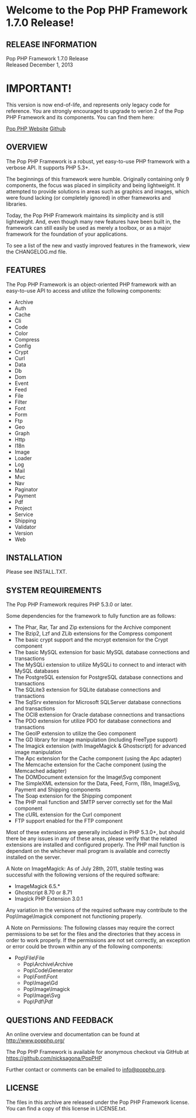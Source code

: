 Welcome to the Pop PHP Framework 1.7.0 Release!
===============================================

RELEASE INFORMATION
-------------------
Pop PHP Framework 1.7.0 Release  
Released December 1, 2013

IMPORTANT!
==========
This version is now end-of-life, and represents only legacy code for reference.
You are strongly encouraged to upgrade to verion 2 of the Pop PHP Framework
and its components. You can find them here:

[Pop PHP Website](http://www.popphp.org/)
[Github](https://github.com/popphp/popphp)

OVERVIEW
--------
The Pop PHP Framework is a robust, yet easy-to-use PHP framework
with a verbose API. It supports PHP 5.3+.

The beginnings of this framework were humble. Originally containing only
9 components, the focus was placed in simplicity and being lightweight.
It attempted to provide solutions in areas such as graphics and images,
which were found lacking (or completely ignored) in other frameworks
and libraries.

Today, the Pop PHP Framework maintains its simplicity and is still
lightweight. And, even though many new features have been built in,
the framework can still easily be used as merely a toolbox, or as a
major framework for the foundation of your applications.

To see a list of the new and vastly improved features in the framework,
view the CHANGELOG.md file.


FEATURES
--------
The Pop PHP Framework is an object-oriented PHP framework with an
easy-to-use API to access and utilize the following components:

* Archive
* Auth
* Cache
* Cli
* Code
* Color
* Compress
* Config
* Crypt
* Curl
* Data
* Db
* Dom
* Event
* Feed
* File
* Filter
* Font
* Form
* Ftp
* Geo
* Graph
* Http
* I18n
* Image
* Loader
* Log
* Mail
* Mvc
* Nav
* Paginator
* Payment
* Pdf
* Project
* Service
* Shipping
* Validator
* Version
* Web


INSTALLATION
------------
Please see INSTALL.TXT.


SYSTEM REQUIREMENTS
-------------------
The Pop PHP Framework requires PHP 5.3.0 or later.

Some dependencies for the framework to fully function are as follows:

* The Phar, Rar, Tar and Zip extensions for the Archive component
* The Bzip2, Lzf and ZLib extensions for the Compress component
* The basic crypt support and the mcrypt extension for the Crypt component
* The basic MySQL extension for basic MySQL database connections and transactions
* The MySQLi extension to utilize MySQLi to connect to and interact with MySQL databases
* The PostgreSQL extension for PostgreSQL database connections and transactions
* The SQLite3 extension for SQLite database connections and transactions
* The SqlSrv extension for Microsoft SQLServer database connections and transactions
* The OCI8 extension for Oracle database connections and transactions
* The PDO extension for utilize PDO for database connections and transactions
* The GeoIP extension to utilize the Geo component
* The GD library for image manipulation (including FreeType support)
* The Imagick extension (with ImageMagick & Ghostscript) for advanced image manipulation
* The Apc extension for the Cache component (using the Apc adapter)
* The Memcache extension for the Cache component (using the Memcached adapter)
* The DOMDocument extension for the Image\Svg component
* The SimpleXML extension for the Data, Feed, Form, I18n, Image\Svg, Payment and Shipping components
* The Soap extension for the Shipping component
* The PHP mail function and SMTP server correctly set for the Mail component
* The cURL extension for the Curl component
* FTP support enabled for the FTP component

Most of these extensions are generally included in PHP 5.3.0+, but should there be
any issues in any of these areas, please verify that the related extensions are
installed and configured properly. The PHP mail function is dependant on the whichever
mail program is available and correctly installed on the server.

A Note on ImageMagick: As of July 28th, 2011, stable testing was successful with the
following versions of the required software:

* ImageMagick 6.5.*
* Ghostscript 8.70 or 8.71
* Imagick PHP Extension 3.0.1

Any variation in the versions of the required software may contribute to the
Pop\Image\Imagick component not functioning properly.

A Note on Permissions: The following classes may require the correct permissions
to be set for the files and the directories that they access in order to work
properly. If the permissions are not set correctly, an exception or error could
be thrown within any of the following components:

* Pop\File\File
    - Pop\Archive\Archive
    - Pop\Code\Generator
    - Pop\Font\Font
    - Pop\Image\Gd
    - Pop\Image\Imagick
    - Pop\Image\Svg
    - Pop\Pdf\Pdf


QUESTIONS AND FEEDBACK
----------------------
An online overview and documentation can be found at
http://www.popphp.org/

The Pop PHP Framework is available for anonymous checkout via
GitHub at https://github.com/nicksagona/PopPHP

Further contact or comments can be emailed to info@popphp.org.


LICENSE
-------
The files in this archive are released under the Pop PHP Framework license.
You can find a copy of this license in LICENSE.txt.
